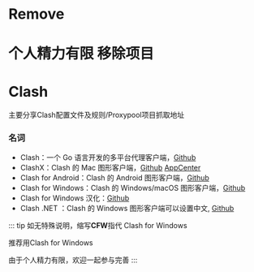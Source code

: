 # Remove

# 个人精力有限 移除项目

# Clash

主要分享Clash配置文件及规则/Proxypool项目抓取地址

### 名词

- Clash：一个 Go 语言开发的多平台代理客户端，[Github](https://github.com/Dreamacro/clash)
- ClashX：Clash 的 Mac 图形客户端，[Github](https://github.com/yichengchen/clashX)  [AppCenter](https://install.appcenter.ms/users/clashx/apps/clashx-pro/distribution_groups/public)
- Clash for Android：Clash 的 Android 图形客户端，[Github](https://github.com/Kr328/ClashForAndroid)
- Clash for Windows：Clash 的 Windows/macOS 图形客户端，[Github](https://github.com/Fndroid/clash_for_windows_pkg)
- Clash for Windows 汉化：[Github](https://github.com/BoyceLig/Clash_Chinese_Patch) 
- Clash .NET ：Clash 的 Windows 图形客户端可以设置中文, [Github](https://github.com/ClashDotNetFramework/ClashDotNetFramework/releases/)

::: tip
如无特殊说明，缩写**CFW**指代 Clash for Windows

推荐用Clash for Windows

由于个人精力有限，欢迎一起参与完善
:::
